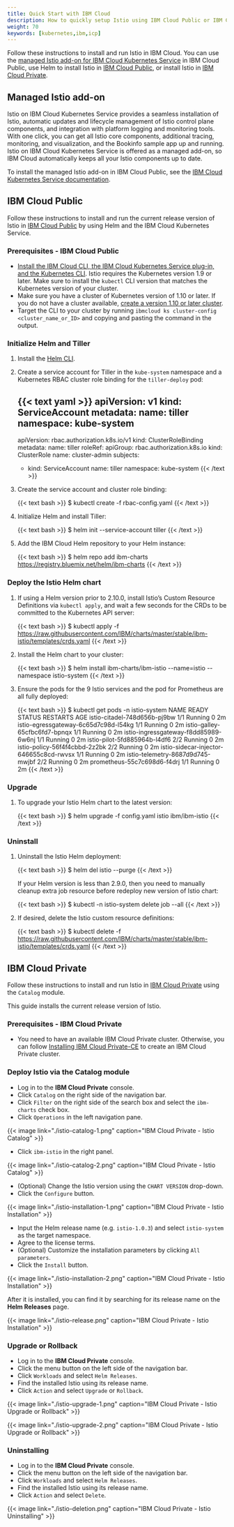 ```yaml
---
title: Quick Start with IBM Cloud
description: How to quickly setup Istio using IBM Cloud Public or IBM Cloud Private.
weight: 70
keywords: [kubernetes,ibm,icp]
---
```


Follow these instructions to install and run Istio in IBM Cloud.
You can use the [managed Istio add-on for IBM Cloud Kubernetes Service](#managed-istio-add-on) in IBM Cloud Public, use Helm to install Istio in [IBM Cloud Public](#ibm-cloud-public), or install Istio in [IBM Cloud Private](#ibm-cloud-private).

## Managed Istio add-on

Istio on IBM Cloud Kubernetes Service provides a seamless installation of Istio, automatic updates and lifecycle management of Istio control plane components, and integration with platform logging and monitoring tools. With one click, you can get all Istio core components, additional tracing, monitoring, and visualization, and the Bookinfo sample app up and running. Istio on IBM Cloud Kubernetes Service is offered as a managed add-on, so IBM Cloud automatically keeps all your Istio components up to date.

To install the managed Istio add-on in IBM Cloud Public, see the [IBM Cloud Kubernetes Service documentation](https://cloud.ibm.com/docs/containers/cs_istio.html).

## IBM Cloud Public

Follow these instructions to install and run the current release version of Istio in
[IBM Cloud Public](https://www.ibm.com/cloud/)
by using Helm and the IBM Cloud Kubernetes Service.

### Prerequisites - IBM Cloud Public

-  [Install the IBM Cloud CLI, the IBM Cloud Kubernetes Service plug-in, and the Kubernetes CLI](https://cloud.ibm.com/docs/containers/cs_cli_install.html). Istio requires the Kubernetes version 1.9 or later. Make sure to install the `kubectl` CLI version that matches the Kubernetes version of your cluster.
-  Make sure you have a cluster of Kubernetes version of 1.10 or later. If you do not have a cluster available, [create a version 1.10 or later cluster](https://cloud.ibm.com/docs/containers/cs_clusters.html).
-  Target the CLI to your cluster by running `ibmcloud ks cluster-config <cluster_name_or_ID>` and copying and pasting the command in the output.

### Initialize Helm and Tiller

1. Install the [Helm CLI](https://docs.helm.sh/using_helm/#installing-helm).

1. Create a service account for Tiller in the `kube-system` namespace and a Kubernetes RBAC cluster role binding for the `tiller-deploy` pod:

    {{< text yaml >}}
    apiVersion: v1
    kind: ServiceAccount
    metadata:
      name: tiller
      namespace: kube-system
    ---
    apiVersion: rbac.authorization.k8s.io/v1
    kind: ClusterRoleBinding
    metadata:
      name: tiller
    roleRef:
      apiGroup: rbac.authorization.k8s.io
      kind: ClusterRole
      name: cluster-admin
    subjects:
      - kind: ServiceAccount
        name: tiller
        namespace: kube-system
    {{< /text >}}

1. Create the service account and cluster role binding:

    {{< text bash >}}
    $ kubectl create -f rbac-config.yaml
    {{< /text >}}

1. Initialize Helm and install Tiller:

    {{< text bash >}}
    $ helm init --service-account tiller
    {{< /text >}}

1. Add the IBM Cloud Helm repository to your Helm instance:

    {{< text bash >}}
    $ helm repo add ibm-charts https://registry.bluemix.net/helm/ibm-charts
    {{< /text >}}

### Deploy the Istio Helm chart

1. If using a Helm version prior to 2.10.0, install Istio’s Custom Resource Definitions via `kubectl apply`, and wait a few seconds for the CRDs to be committed
to the Kubernetes API server:

    {{< text bash >}}
    $ kubectl apply -f https://raw.githubusercontent.com/IBM/charts/master/stable/ibm-istio/templates/crds.yaml
    {{< /text >}}

1. Install the Helm chart to your cluster:

    {{< text bash >}}
    $ helm install ibm-charts/ibm-istio --name=istio --namespace istio-system
    {{< /text >}}

1. Ensure the pods for the 9 Istio services and the pod for Prometheus are all fully deployed:

    {{< text bash >}}
    $ kubectl get pods -n istio-system
    NAME                                       READY     STATUS      RESTARTS   AGE
    istio-citadel-748d656b-pj9bw               1/1       Running     0          2m
    istio-egressgateway-6c65d7c98d-l54kg       1/1       Running     0          2m
    istio-galley-65cfbc6fd7-bpnqx              1/1       Running     0          2m
    istio-ingressgateway-f8dd85989-6w6nj       1/1       Running     0          2m
    istio-pilot-5fd885964b-l4df6               2/2       Running     0          2m
    istio-policy-56f4f4cbbd-2z2bk              2/2       Running     0          2m
    istio-sidecar-injector-646655c8cd-rwvsx    1/1       Running     0          2m
    istio-telemetry-8687d9d745-mwjbf           2/2       Running     0          2m
    prometheus-55c7c698d6-f4drj                1/1       Running     0          2m
    {{< /text >}}

### Upgrade

1. To upgrade your Istio Helm chart to the latest version:

    {{< text bash >}}
    $ helm upgrade -f config.yaml istio ibm/ibm-istio
    {{< /text >}}

### Uninstall

1. Uninstall the Istio Helm deployment:

    {{< text bash >}}
    $ helm del istio --purge
    {{< /text >}}

    If your Helm version is less than 2.9.0, then you need to manually cleanup extra job resource before redeploy new version of Istio chart:

    {{< text bash >}}
    $ kubectl -n istio-system delete job --all
    {{< /text >}}

1. If desired, delete the Istio custom resource definitions:

    {{< text bash >}}
    $ kubectl delete -f https://raw.githubusercontent.com/IBM/charts/master/stable/ibm-istio/templates/crds.yaml
    {{< /text >}}

## IBM Cloud Private

Follow these instructions to install and run Istio in
[IBM Cloud Private](https://www.ibm.com/cloud/private)
using the `Catalog` module.

This guide installs the current release version of Istio.

### Prerequisites - IBM Cloud Private

- You need to have an available IBM Cloud Private cluster. Otherwise, you can follow [Installing IBM Cloud Private-CE](https://www.ibm.com/support/knowledgecenter/SSBS6K_2.1.0.3/installing/install_containers_CE.html) to create an IBM Cloud Private cluster.

### Deploy Istio via the Catalog module

- Log in to the **IBM Cloud Private** console.
- Click `Catalog` on the right side of the navigation bar.
- Click `Filter` on the right side of the search box and select the `ibm-charts` check box.
- Click `Operations` in the left navigation pane.

{{< image link="./istio-catalog-1.png" caption="IBM Cloud Private - Istio Catalog" >}}

- Click `ibm-istio` in the right panel.

{{< image link="./istio-catalog-2.png" caption="IBM Cloud Private - Istio Catalog" >}}

- (Optional) Change the Istio version using the `CHART VERSION` drop-down.
- Click the `Configure` button.

{{< image link="./istio-installation-1.png" caption="IBM Cloud Private - Istio Installation" >}}

- Input the Helm release name (e.g. `istio-1.0.3`) and select `istio-system` as the target namespace.
- Agree to the license terms.
- (Optional) Customize the installation parameters by clicking `All parameters`.
- Click the `Install` button.

{{< image link="./istio-installation-2.png" caption="IBM Cloud Private - Istio Installation" >}}

After it is installed, you can find it by searching for its release name on the **Helm Releases** page.

{{< image link="./istio-release.png" caption="IBM Cloud Private - Istio Installation" >}}

### Upgrade or Rollback

- Log in to the **IBM Cloud Private** console.
- Click the menu button on the left side of the navigation bar.
- Click `Workloads` and select `Helm Releases`.
- Find the installed Istio using its release name.
- Click `Action` and select `Upgrade` or `Rollback`.

{{< image link="./istio-upgrade-1.png" caption="IBM Cloud Private - Istio Upgrade or Rollback" >}}

{{< image link="./istio-upgrade-2.png" caption="IBM Cloud Private - Istio Upgrade or Rollback" >}}

### Uninstalling

- Log in to the **IBM Cloud Private** console.
- Click the menu button on the left side of the navigation bar.
- Click `Workloads` and select `Helm Releases`.
- Find the installed Istio using its release name.
- Click `Action` and select `Delete`.

{{< image link="./istio-deletion.png" caption="IBM Cloud Private - Istio Uninstalling" >}}
